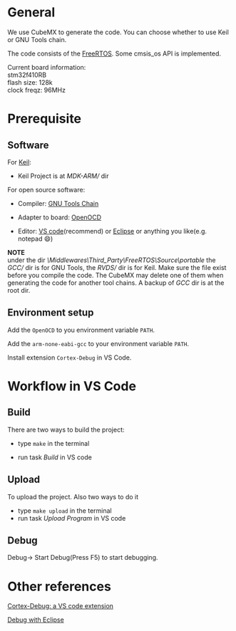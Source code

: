 # General

We use CubeMX to generate the code.
You can choose whether to use Keil or GNU Tools chain.

The code consists of the [FreeRTOS](https://www.freertos.org/). Some cmsis_os API is implemented.

Current board information:  
stm32f410RB   
flash size: 128k  
clock freqz: 96MHz  

# Prerequisite

## Software

For [Keil](https://www.keil.com/download/):

- Keil Project is at *MDK-ARM/* dir

For open source software:

- Compiler: [GNU Tools Chain](https://developer.arm.com/tools-and-software/open-source-software/developer-tools/gnu-toolchain/gnu-rm/downloads)

- Adapter to board: [OpenOCD](https://sourceforge.net/projects/openocd/files/openocd/0.10.0/)

- Editor: [VS code](https://code.visualstudio.com/Download)(recommend) or [Eclipse](https://www.eclipse.org/downloads/anything) or anything you like(e.g. notepad 😄)

**NOTE**   
under the dir *\Middlewares\Third_Party\FreeRTOS\Source\portable* the *GCC/* dir is for GNU Tools, the *RVDS/* dir is for Keil. Make sure the file exist before you compile the code. The CubeMX may delete one of them when generating the code for another tool chains. A backup of *GCC* dir is at the root dir.

## Environment setup

Add the `OpenOCD` to you environment variable `PATH`.

Add the `arm-none-eabi-gcc` to your environment variable `PATH`.

Install extension `Cortex-Debug` in VS Code.

# Workflow in VS Code

## Build

There are two ways to build the project:

- type `make` in the terminal

- run task *Build* in VS code

## Upload

To upload the project. Also two ways to do it

- type `make upload` in the terminal
- run task *Upload Program* in VS code

## Debug

Debug-> Start Debug(Press F5) to start debugging.

# Other references

[Cortex-Debug: a VS code extension](https://marketplace.visualstudio.com/items?itemName=marus25.cortex-debug)

[Debug with Eclipse](https://mcuoneclipse.com/2016/04/09/freertos-thread-debugging-with-eclipse-and-openocd/)
